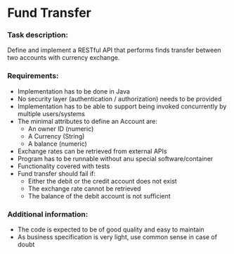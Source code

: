 # Fund Transfer

### Task description: 
Define and implement a RESTful API that performs finds transfer between two accounts with currency exchange.

### Requirements:
* Implementation has to be done in Java
* No security layer (authentication / authorization) needs to be provided
* Implementation has to be able to support being invoked concurrently by multiple users/systems
* The minimal attributes to define an Account are:
  * An owner ID (numeric)
  * A Currency (String)
  * A balance (numeric)
* Exchange rates can be retrieved from external APIs
* Program has to be runnable without anu special software/container
* Functionality covered with tests
* Fund transfer should fail if:
  * Either the debit or the credit account does not exist
  * The exchange rate cannot be retrieved
  * The balance of the debit account is not sufficient
  
### Additional information:
* The code is expected to be of good quality and easy to maintain
* As business specification is very light, use common sense in case of doubt
